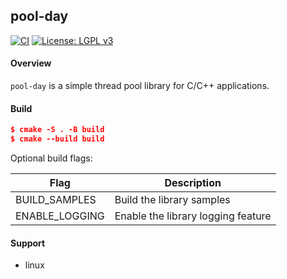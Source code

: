 ## pool-day

[![CI](https://github.com/andrelcmoreira/pool-day/actions/workflows/pull_request.yaml/badge.svg)](https://github.com/andrelcmoreira/pool-day/actions/workflows/pull_request.yaml)
[![License: LGPL v3](https://img.shields.io/badge/License-LGPL_v3-blue.svg)](https://www.gnu.org/licenses/lgpl-3.0)

#### Overview

`pool-day` is a simple thread pool library for C/C++ applications.

#### Build

```cmake
$ cmake -S . -B build
$ cmake --build build
```

Optional build flags:

|        Flag         |                 Description            |
|---------------------|----------------------------------------|
|    BUILD_SAMPLES    | Build the library samples              |
|   ENABLE_LOGGING    | Enable the library logging feature     |

#### Support

- linux
